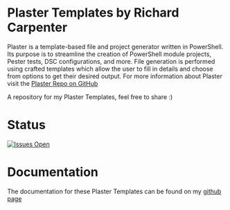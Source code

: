 # Plaster Templates by Richard Carpenter

Plaster is a template-based file and project generator written in PowerShell. Its purpose is to streamline the creation of PowerShell module projects, Pester tests, DSC configurations, and more. File generation is performed using crafted templates which allow the user to fill in details and choose from options to get their desired output. For more information about Plaster visit the [Plaster Repo on GitHub](https://github.com/PowerShell/Plaster)

A repository for my Plaster Templates, feel free to share :)

# Status

[![Issues Open](https://img.shields.io/github/issues/artfulbodger/PlasterTemplates.svg)](https://github.com/artfulbodger/PlasterTemplates/issues)

# Documentation

The documentation for these Plaster Templates can be found on my [github page](https://artfulbodger.github.io/PlasterTemplates/)